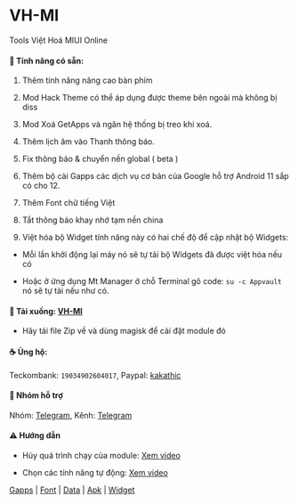 # VH-MI

Tools Việt Hoá MIUI Online

#### 🎁 Tính năng có sẵn:

1. Thêm tính năng nâng cao bàn phím

2. Mod Hack Theme có thể áp dụng được theme bên ngoài mà không bị diss

3. Mod Xoá GetApps và ngăn hệ thống bị treo khi xoá.

4. Thêm lịch âm vào Thanh thông báo.

5. Fix thông báo & chuyển nền global ( beta )
 
6. Thêm bộ cài Gapps các dịch vụ cơ bản của Google hỗ trợ Android 11 sắp có cho 12.

7. Thêm Font chữ tiếng Việt

8. Tắt thông báo khay nhớ tạm nền china

9. Việt hóa bộ Widget tính năng này có hai chế độ để cập nhật bộ Widgets:

- Mỗi lần khởi động lại máy nó sẽ tự tải bộ Widgets đã được việt hóa nếu có

- Hoặc ở ứng dụng Mt Manager ở chỗ Terminal gõ code: `su -c Appvault` nó sẽ tự tải nếu như có.

#### 🦠 Tải xuống: [VH-MI](https://github.com/kakathic/VH-MI/releases)

- Hãy tải file Zip về và dùng magisk để cài đặt module đó 

#### ☕ Ủng hộ:

Teckombank: `19034902604017`,
Paypal: [kakathic](http://paypal.me/kakathic)

#### 🦇 Nhóm hỗ trợ

Nhóm: [Telegram](http://t.me/toolvn),
Kênh: [Telegram](http://t.me/toolvi)

#### ⚠️ Hướng dẫn

+ Hủy quá trình chạy của module: [Xem video](https://drive.google.com/file/d/1-0Vdb0U9pNvOBPsg3dSCOm505y31Bueb/view?usp=drivesdk)

+ Chọn các tính năng tự động: [Xem video](https://drive.google.com/file/d/1-1lQ5HWlpx_uovdUDEFZsQ6hv9kpDpg5/view?usp=drivesdk)

[Gapps](https://github.com/kakathic/VH-MI/releases/tag/Gapps) | [Font](https://github.com/kakathic/VH-MI/releases/tag/Font) | [Data](https://github.com/kakathic/VH-MI/releases/tag/Data) | [Apk](https://github.com/kakathic/VH-MI/releases/tag/Apk) | [Widget](https://github.com/kakathic/VH-MI/releases/tag/Widget)


